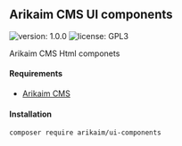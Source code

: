 ## Arikaim CMS UI components
![version: 1.0.0](https://img.shields.io/github/release/arikaim/ui-components.svg)
![license: GPL3](https://img.shields.io/badge/License-GPLv3-blue.svg)

Arikaim CMS Html componets 


#### Requirements   
  * [Arikaim CMS](https://github.com/arikaim/arikaim)



#### Installation

```sh
composer require arikaim/ui-components
```
